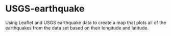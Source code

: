 # USGS-earthquake
Using Leaflet and USGS earthquake data to create a map that plots all of the earthquakes from the data set based on their longitude and latitude.
